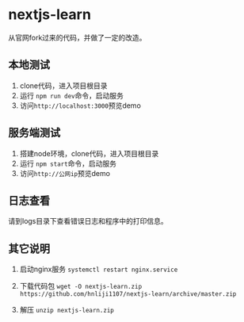 # nextjs-learn
从官网fork过来的代码，并做了一定的改造。

## 本地测试
1. clone代码，进入项目根目录
2. 运行 `npm run dev`命令，启动服务
3. 访问`http://localhost:3000`预览demo


## 服务端测试
1. 搭建node环境，clone代码，进入项目根目录
1. 运行 `npm start`命令，启动服务
2. 访问`http://公网ip`预览demo


## 日志查看
请到logs目录下查看错误日志和程序中的打印信息。


## 其它说明
1. 启动nginx服务
`systemctl restart nginx.service`

2. 下载代码包
`wget -O nextjs-learn.zip https://github.com/hnliji1107/nextjs-learn/archive/master.zip`

3. 解压
`unzip nextjs-learn.zip`

